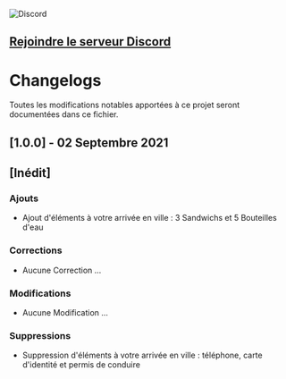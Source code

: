 ![Discord](https://img.shields.io/discord/851354005585264640?color=%235865F2&label=Discord&logo=discord&style=for-the-badge)

## [Rejoindre le serveur Discord](https://discord.com/invite/6Spa4zNQpE)

# Changelogs

Toutes les modifications notables apportées à ce projet seront documentées dans ce fichier.

## [1.0.0] - 02 Septembre 2021

## [Inédit]

### Ajouts

- Ajout d'éléments à votre arrivée en ville : 3 Sandwichs et 5 Bouteilles d'eau

### Corrections

- Aucune Correction ...

### Modifications

- Aucune Modification ...

### Suppressions

- Suppression d'éléments à votre arrivée en ville : téléphone, carte d'identité et permis de conduire

<!-- - Suppression  -->

<!-- ## Propositions

### Bryan L

- Proposition ... -->

<!-- ### Bryan M

- Proposition ... -->
